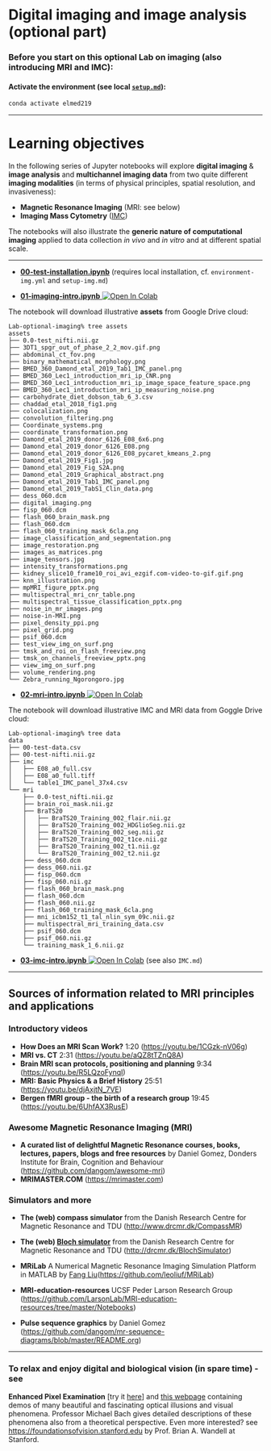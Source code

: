 # Digital imaging and image analysis (optional part)


### Before you start on this optional Lab on imaging (also introducing MRI and IMC):


#### Activate the environment (see local [`setup.md`](../../setup.md)):
```bash
conda activate elmed219
```

-------------------------

# Learning objectives

In the following series of Jupyter notebooks will explore **digital imaging** & **image analysis** and **multichannel imaging data** from two quite different **imaging modalities** (in terms of physical principles, spatial resolution, and invasiveness):
- **Magnetic Resonance Imaging** (MRI: see below)
- **Imaging Mass Cytometry** ([IMC](./IMC.md))

The notebooks will also illustrate the **generic nature of computational imaging** applied to data collection _in vivo_ and _in vitro_ and at different spatial scale.

----------
- [**00-test-installation.ipynb**](https://nbviewer.jupyter.org/github/MMIV-ML/ELMED219/blob/main/Lab1-mpMRI-glioblastoma/Lab-optional-imaging/00-test-installation.ipynb) (requires local installation, cf. `environment-img.yml` and `setup-img.md`)

- [**01-imaging-intro.ipynb**](https://nbviewer.jupyter.org/github/MMIV-ML/ELMED219/blob/main/Lab1-mpMRI-glioblastoma/Lab-optional-imaging/01-imaging-intro.ipynb)<a href="https://colab.research.google.com/github/MMIV-ML/ELMED219/blob/main/Lab1-mpMRI-glioblastoma/Lab-optional-imaging/01-imaging-intro.ipynb">
<img src="https://colab.research.google.com/assets/colab-badge.svg" alt="Open In Colab"/></a>

The notebook will download illustrative **assets** from Google Drive cloud:
```
Lab-optional-imaging% tree assets
assets
├── 0.0-test_nifti.nii.gz
├── 3DT1_spgr_out_of_phase_2_2_mov.gif.png
├── abdominal_ct_fov.png
├── binary_mathematical_morphology.png
├── BMED_360_Damond_etal_2019_Tab1_IMC_panel.png
├── BMED_360_Lec1_introduction_mri_ip_CNR.png
├── BMED_360_Lec1_introduction_mri_ip_image_space_feature_space.png
├── BMED_360_Lec1_introduction_mri_ip_measuring_noise.png
├── carbohydrate_diet_dobson_tab_6_3.csv
├── chaddad_etal_2018_fig1.png
├── colocalization.png
├── convolution_filtering.png
├── Coordinate_systems.png
├── coordinate_transformation.png
├── Damond_etal_2019_donor_6126_E08_6x6.png
├── Damond_etal_2019_donor_6126_E08.png
├── Damond_etal_2019_donor_6126_E08_pycaret_kmeans_2.png
├── Damond_etal_2019_Fig1.jpg
├── Damond_etal_2019_Fig_S2A.png
├── Damond_etal_2019_Graphical_abstract.png
├── Damond_etal_2019_Tab1_IMC_panel.png
├── Damond_etal_2019_TabS1_Clin_data.png
├── dess_060.dcm
├── digital_imaging.png
├── fisp_060.dcm
├── flash_060_brain_mask.png
├── flash_060.dcm
├── flash_060_training_mask_6cla.png
├── image_classification_and_segmentation.png
├── image_restoration.png
├── images_as_matrices.png
├── image_tensors.jpg
├── intensity_transformations.png
├── kidney_slice10_frame10_roi_avi_ezgif.com-video-to-gif.gif.png
├── knn_illustration.png
├── mpMRI_figure_pptx.png
├── multispectral_mri_cnr_table.png
├── multispectral_tissue_classification_pptx.png
├── noise_in_mr_images.png
├── noise-in-MRI.png
├── pixel_density_ppi.png
├── pixel_grid.png
├── psif_060.dcm
├── test_view_img_on_surf.png
├── tmsk_and_roi_on_flash_freeview.png
├── tmsk_on_channels_freeview_pptx.png
├── view_img_on_surf.png
├── volume_rendering.png
└── Zebra_running_Ngorongoro.jpg
```
- [**02-mri-intro.ipynb**](https://nbviewer.jupyter.org/github/MMIV-ML/ELMED219/blob/main/Lab1-mpMRI-glioblastoma/Lab-optional-imaging/02-mri-intro.ipynb)<a href="https://colab.research.google.com/github/MMIV-ML/ELMED219/blob/main/Lab1-mpMRI-glioblastoma/Lab-optional-imaging/02-mri-intro.ipynb">
<img src="https://colab.research.google.com/assets/colab-badge.svg" alt="Open In Colab"/></a>

<!--
- [**00-get-mri-imc-data.ipynb**](https://nbviewer.jupyter.org/github/computational-medicine/BMED360-2021/blob/main/Lab1-MRI/00-get-mri-imc-data.ipynb) <a href="https://colab.research.google.com/github/computational-medicine/BMED360-2021/blob/main/Lab1-MRI/00-get-mri-imc-data.ipynb">
  <img src="https://colab.research.google.com/assets/colab-badge.svg" alt="Open In Colab"/></a>
-->

The notebook will download illustrative IMC and MRI data from Goggle Drive cloud:

```
Lab-optional-imaging% tree data
data
├── 00-test-data.csv
├── 00-test-nifti.nii.gz
├── imc
│   ├── E08_a0_full.csv
│   ├── E08_a0_full.tiff
│   └── table1_IMC_panel_37x4.csv
└── mri
    ├── 0.0-test_nifti.nii.gz
    ├── brain_roi_mask.nii.gz
    ├── BraTS20
    │   ├── BraTS20_Training_002_flair.nii.gz
    │   ├── BraTS20_Training_002_HDGlioSeg.nii.gz
    │   ├── BraTS20_Training_002_seg.nii.gz
    │   ├── BraTS20_Training_002_t1ce.nii.gz
    │   ├── BraTS20_Training_002_t1.nii.gz
    │   └── BraTS20_Training_002_t2.nii.gz
    ├── dess_060.dcm
    ├── dess_060.nii.gz
    ├── fisp_060.dcm
    ├── fisp_060.nii.gz
    ├── flash_060_brain_mask.png
    ├── flash_060.dcm
    ├── flash_060.nii.gz
    ├── flash_060_training_mask_6cla.png
    ├── mni_icbm152_t1_tal_nlin_sym_09c.nii.gz
    ├── multispectral_mri_training_data.csv
    ├── psif_060.dcm
    ├── psif_060.nii.gz
    └── training_mask_1_6.nii.gz
```

- [**03-imc-intro.ipynb**](https://nbviewer.jupyter.org/github/MMIV-ML/ELMED219/blob/main/Lab1-mpMRI-glioblastoma/Lab-optional-imaging/03-imc-intro.ipynb)<a href="https://colab.research.google.com/github/MMIV-ML/ELMED219/blob/main/Lab1-mpMRI-glioblastoma/Lab-optional-imaging/03-imc-intro.ipynb">
<img src="https://colab.research.google.com/assets/colab-badge.svg" alt="Open In Colab"/></a>  (see also `IMC.md`)

<!--
```
% tree data
data
├── imc
│   ├── E08_a0_full.csv
│   ├── E08_a0_full.tiff
│   ├── E08_a0_panel_data_and_channel_numbering.csv
│   └── table1_IMC_panel_37x4.csv
└── mri
    ├── 0.0-test_nifti.nii.gz
    ├── brain_roi_mask.nii.gz
    ├── dess_060.dcm
    ├── dess_060.nii.gz
    ├── fisp_060.dcm
    ├── fisp_060.nii.gz
    ├── flash_060.dcm
    ├── flash_060.nii.gz
    ├── flash_060_brain_mask.png
    ├── flash_060_training_mask_6cla.png
    ├── mni_icbm152_t1_tal_nlin_sym_09c.nii.gz
    ├── multispectral_mri.nii.gz
    ├── multispectral_mri_training_data.csv
    ├── multispectral_mri_training_data_from_nifti_mask.csv
    ├── psif_060.dcm
    ├── psif_060.nii.gz
    └── training_mask_1_6.nii.gz
```

- [**01-mri-intro.ipynb**](https://nbviewer.jupyter.org/github/computational-medicine/BMED360-2021/blob/main/Lab1-MRI/01-mri-intro.ipynb) <a href="https://colab.research.google.com/github/computational-medicine/BMED360-2021/blob/main/Lab1-MRI/01-mri-intro.ipynb">
  <img src="https://colab.research.google.com/assets/colab-badge.svg" alt="Open In Colab"/></a>


- [**02-mri-multispectral.ipynb**](https://nbviewer.jupyter.org/github/computational-medicine/BMED360-2021/blob/main/Lab1-MRI/02-mri-multispectral.ipynb) <a href="https://colab.research.google.com/github/computational-medicine/BMED360-2021/blob/main/Lab1-MRI/02-mri-multispectral.ipynb">
  <img src="https://colab.research.google.com/assets/colab-badge.svg" alt="Open In Colab"/></a>


- [**03-mri-snr-cnr.ipynb**](https://nbviewer.jupyter.org/github/computational-medicine/BMED360-2021/blob/main/Lab1-MRI/03-mri-snr-cnr.ipynb) <a href="https://colab.research.google.com/github/computational-medicine/BMED360-2021/blob/main/Lab1-MRI/03-mri-snr-cnr.ipynb">
  <img src="https://colab.research.google.com/assets/colab-badge.svg" alt="Open In Colab"/></a>

- [**04-imc-Introductory.ipynb**](https://nbviewer.jupyter.org/github/computational-medicine/BMED360-2021/blob/main/Lab1-MRI/04-imc-intro.ipynb) <a href="https://colab.research.google.com/github/computational-medicine/BMED360-2021/blob/main/Lab1-MRI/04-imc-intro.ipynb">
    <img src="https://colab.research.google.com/assets/colab-badge.svg" alt="Open In Colab"/></a>

-->

----------------

## Sources of information related to MRI principles and applications

### Introductory videos
- **How Does an MRI Scan Work?** 1:20 (https://youtu.be/1CGzk-nV06g)
- **MRI vs. CT** 2:31 (https://youtu.be/aQZ8tTZnQ8A)
- **Brain MRI scan protocols, positioning and planning** 9:34 (https://youtu.be/R5LQzoFynqI)
- **MRI: Basic Physics & a Brief History**  25:51 (https://youtu.be/djAxjtN_7VE)
- **Bergen fMRI group - the birth of a research group** 19:45 (https://youtu.be/6UhfAX3RusE)

### Awesome Magnetic Resonance Imaging (MRI)
 - **A curated list of delightful Magnetic Resonance courses, books, lectures, papers, blogs and free resources** by Daniel Gomez, Donders Institute for Brain, Cognition and Behaviour (https://github.com/dangom/awesome-mri)
 - **MRIMASTER.COM** (https://mrimaster.com)

### Simulators and more

- **The (web) compass simulator** from the Danish Research Centre for Magnetic Resonance and TDU  (http://www.drcmr.dk/CompassMR)
- **The (web) [Bloch simulator](http://drcmr.dk/new-bloch-simulator)** from the Danish Research Centre for Magnetic Resonance and TDU (http://drcmr.dk/BlochSimulator)
- **MRiLab** A Numerical Magnetic Resonance Imaging Simulation Platform in MATLAB by [Fang Liu](http://fliu37.com)(https://github.com/leoliuf/MRiLab)

- **MRI-education-resources** UCSF Peder Larson Research Group
 (https://github.com/LarsonLab/MRI-education-resources/tree/master/Notebooks)

- **Pulse sequence graphics** by Daniel Gomez (https://github.com/dangom/mr-sequence-diagrams/blob/master/README.org)


----------------------

### To relax and enjoy digital and biological vision (in spare time) - see

**Enhanced Pixel Examination** [try it [here](https://pixspy.com)] and 
[this webpage](https://michaelbach.de/ot) containing demos of many beautiful and fascinating optical illusions and visual phenomena. Professor Michael Bach gives detailed descriptions of these phenomena also from a theoretical perspective.
Even more interested? see https://foundationsofvision.stanford.edu by Prof. Brian A. Wandell at Stanford.
